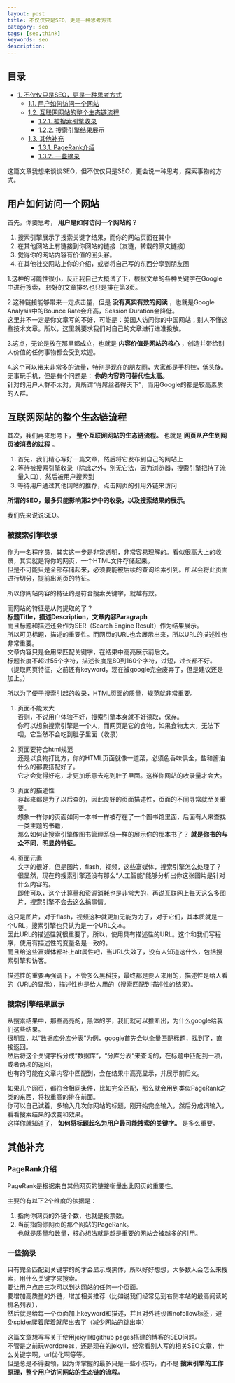```yaml
---
layout: post
title: 不仅仅只是SEO，更是一种思考方式
category: seo
tags: [seo,think]
keywords: seo
description: 
---
```


<div id="table-of-contents">
<h2>目录</h2>
<div id="text-table-of-contents">
<ul>
<li><a href="#sec-1">1. 不仅仅只是SEO，更是一种思考方式</a>
<ul>
<li><a href="#sec-1-1">1.1. 用户如何访问一个网站</a></li>
<li><a href="#sec-1-2">1.2. 互联网网站的整个生态链流程</a>
<ul>
<li><a href="#sec-1-2-1">1.2.1. 被搜索引擎收录</a></li>
<li><a href="#sec-1-2-2">1.2.2. 搜索引擎结果展示</a></li>
</ul>
</li>
<li><a href="#sec-1-3">1.3. 其他补充</a>
<ul>
<li><a href="#sec-1-3-1">1.3.1. PageRank介绍</a></li>
<li><a href="#sec-1-3-2">1.3.2. 一些摘录</a></li>
</ul>
</li>
</ul>
</li>
</ul>
</div>
</div>


这篇文章我想来谈谈SEO，但不仅仅只是SEO，更会说一种思考，探索事物的方式。  

## 用户如何访问一个网站<a id="sec-1-1" name="sec-1-1"></a>

首先，你要思考， **用户是如何访问一个网站的？**  
1. 搜索引擎展示了搜索关键字结果，而你的网站页面在其中  
2. 在其他网站上有链接到你网站的链接（友链，转载的原文链接）  
3. 觉得你的网站内容有价值的回头客。  
4. 在其他社交网站上你的介绍，或者将自己写的东西分享到朋友圈  

1.这种的可能性很小，反正我自己大概试了下，根据文章的各种关键字在Google中进行搜索， 较好的文章排名也只是排在第3页。  

2.这种链接能够带来一定点击量，但是 **没有真实有效的阅读** ，也就是Google Analysis中的Bounce Rate会升高，Session Duration会降低。  
这里并不一定是你文章写的不好，可能是：美国人访问你的中国网站；别人不懂这些技术文章。所以，这里就要求我们对自己的文章进行进准投放。  

3.这点，无论是放在那里都成立，也就是 **内容价值是网站的核心** ，创造并带给别人价值的任何事物都会受到欢迎。  

4.这个可以带来非常多的流量，特别是现在的朋友圈，大家都是手机控，低头族。无事玩手机，但是有个问题是： **你的内容的可替代性太高。**  
针对的用户人群不太对，真所谓“得屌丝者得天下”，而用Google的都是较高素质的人群。  

## 互联网网站的整个生态链流程<a id="sec-1-2" name="sec-1-2"></a>

其次，我们再来思考下， **整个互联网网站的生态链流程。** 也就是 **网页从产生到网页被消费的过程** 。  
1. 首先，我们精心写好一篇文章，然后将它发布到自己的网站上  
2. 等待被搜索引擎收录（除此之外，别无它法，因为浏览器，搜索引擎把持了流量入口），然后被用户搜索到    
3. 等待用户通过其他网站的推荐，点击网页的引用外链来访问  

**所谓的SEO，最多只能影响第2步中的收录，以及搜索结果的展示。**  

我们先来说说SEO。  

### 被搜索引擎收录<a id="sec-1-2-1" name="sec-1-2-1"></a>

作为一名程序员，其实这一步是非常透明，非常容易理解的。看似很高大上的收录，其实就是将你的网页，一个HTML文件存储起来。  
但是不可能只是全部存储起来，必须要能被后续的查询给索引到。所以会将此页面进行切分，提前出网页的特征。  

所以你网站内容的特征约是符合搜索关键字，就越有效。  

而网站的特征是从何提取的了？  
**标题Title，描述Description，文章内容Paragraph**  
而且标题和描述还会作为SER（Search Engine Result）作为结果展示。  
所以可见标题，描述的重要性。而网页的URL也会展示出来，所以URL的描述性也非常重要。  
文章内容只是会用来匹配关键字，在结果中高亮展示前后文。  
标题长度不超过55个字符，描述长度是80到160个字符，过短，过长都不好。  
（提取网页特征，之前还有keyword，现在被google完全废弃了，但是建议还是加上。）  

所以为了便于搜索引起的收录，HTML页面的质量，规范就非常重要。  
1. 页面不能太大  
否则，不说用户体验不好，搜索引擎本身就不好读取，保存。  
你可以想象搜索引擎是一个人，而网页是它的食物，如果食物太大，无法下咽，它当然不会吃到肚子里面（收录）  

2. 页面要符合html规范  
还是以食物打比方，你的HTML页面就像一道菜，必须色香味俱全，盐和酱油什么的都要搭配好了。     
它才会觉得好吃，才更加乐意去吃到肚子里面。这样你网站的收录量才会大。   

3. 页面的描述性    
存起来都是为了以后查的，因此良好的页面描述性，页面的不同寻常就至关重要。  
想象一样你的页面如同一本书一样被存在了一个图书馆里面，后面有人来查找一类主题的书籍，  
那么如何让搜索引擎像图书管理系统一样的展示你的那本书了？ **就是你书的与众不同，明显的特征。**  

4. 页面元素    
文字的很好，但是图片，flash，视频，这些富媒体，搜索引擎怎么处理了？  
很显然，现在的搜索引擎还没有那么“人工智能”能够分析出你这张图片是针对什么内容的。  
即使可以，这个计算量和资源消耗也是非常大的，再说互联网上每天这么多图片，搜索引擎不会去这么搞事情。  

这只是图片，对于flash，视频这种就更加无能为力了，对于它们，其本质就是一个URL，搜索引擎也只认为是一个URL文本。  
因此URL的描述性就很重要了，所以，使用具有描述性的URL。这个和我们写程序，使用有描述性的变量名是一致的。  
而且给这些富媒体都补上alt属性吧，当URL失效了，没有人知道这什么，包括搜索引擎和访客。 

描述性的重要再强调下，不管多么黑科技，最终都是要人来用的，描述性是给人看的（URL的显示），描述性也是给人用的（搜索匹配到描述性的结果）。  

### 搜索引擎结果展示<a id="sec-1-2-2" name="sec-1-2-2"></a>

从搜索结果中，那些高亮的，黑体的字，我们就可以推断出，为什么google给我们这些结果。  
很明显，以“数据库分库分表”为例，google首先会以全量匹配标题，找到了，直接返回。  
然后将这个关键字拆分成“数据库”，“分库分表“来查询的，在标题中匹配到一项，或者两项的返回，  
也有的可能在文章内容中匹配到，会在结果中高亮显示，并展示前后文。  

如果几个网页，都符合相同条件，比如完全匹配，那么就会用到类似PageRank之类的东西，将权重高的排在前面。   
你可以自己试着，多输入几次你网站的标题，刚开始完全输入，然后分成词输入，看看搜索结果的改变和效果。  
这样你就知道了， **如何将标题起名为用户最可能搜索的关键字。** 是多么重要。  

## 其他补充<a id="sec-1-3" name="sec-1-3"></a>

### PageRank介绍<a id="sec-1-3-1" name="sec-1-3-1"></a>

PageRank是根据来自其他网页的链接衡量出此网页的重要性。  

主要的有以下2个维度的依据是：  
1. 指向你网页的外链个数，也就是投票数。  
2. 当前指向你网页的那个网站的PageRank。  
也就是质量和数量，核心想法就是越是重要的网站会被越多的引用。  

### 一些摘录<a id="sec-1-3-2" name="sec-1-3-2"></a>

只有完全匹配到关键字的的才会显示成黑体，所以好好想想，大多数人会怎么来搜索，用什么关键字来搜索。  
要让用户点击三次可以到达网站的任何一个页面。  
要增加高质量的外链，增加相关推荐（比如说我们经常见到右侧本站的最高阅读的排名列表），  
然后就是给每一个页面加上keyword和描述，并且对外链设置nofollow标签，避免spider爬着爬着就爬出去了（减少网站的跳出率）  

这篇文章想写写关于使用jekyll和github pages搭建的博客的SEO问题。  
不管是之前玩wordpress，还是现在的jekyll，经常看别人写的相关SEO文章，什么关键字啊，url优化啊等等。  
但是总是不得要领，因为你掌握的最多只是一些小技巧，而不是 **搜索引擎的工作原理，整个用户访问网站的生态链的流程。**  

